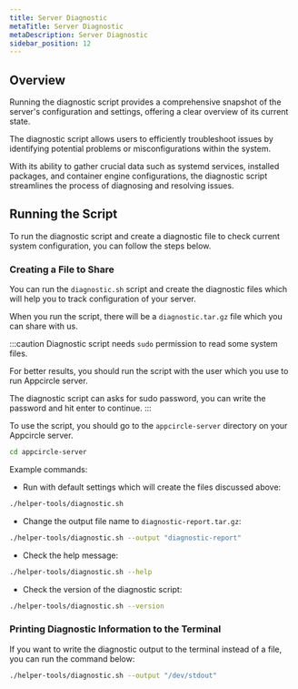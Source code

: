 ```yaml
---
title: Server Diagnostic
metaTitle: Server Diagnostic
metaDescription: Server Diagnostic
sidebar_position: 12
---
```


## Overview

Running the diagnostic script provides a comprehensive snapshot of the server's configuration and settings, offering a clear overview of its current state.

The diagnostic script allows users to efficiently troubleshoot issues by identifying potential problems or misconfigurations within the system.

With its ability to gather crucial data such as systemd services, installed packages, and container engine configurations, the diagnostic script streamlines the process of diagnosing and resolving issues.

## Running the Script

To run the diagnostic script and create a diagnostic file to check current system configuration, you can follow the steps below.

### Creating a File to Share

You can run the `diagnostic.sh` script and create the diagnostic files which will help you to track configuration of your server.

When you run the script, there will be a `diagnostic.tar.gz` file which you can share with us.

:::caution
Diagnostic script needs `sudo` permission to read some system files.

For better results, you should run the script with the user which you use to run Appcircle server.

The diagnostic script can asks for sudo password, you can write the password and hit enter to continue.
:::

To use the script, you should go to the `appcircle-server` directory on your Appcircle server.

```bash
cd appcircle-server
```

Example commands:

- Run with default settings which will create the files discussed above:

```bash
./helper-tools/diagnostic.sh
```

- Change the output file name to `diagnostic-report.tar.gz`:

```bash
./helper-tools/diagnostic.sh --output "diagnostic-report"
```

- Check the help message:

```bash
./helper-tools/diagnostic.sh --help
```

- Check the version of the diagnostic script:

```bash
./helper-tools/diagnostic.sh --version
```

### Printing Diagnostic Information to the Terminal

If you want to write the diagnostic output to the terminal instead of a file, you can run the command below:

```bash
./helper-tools/diagnostic.sh --output "/dev/stdout"
```
